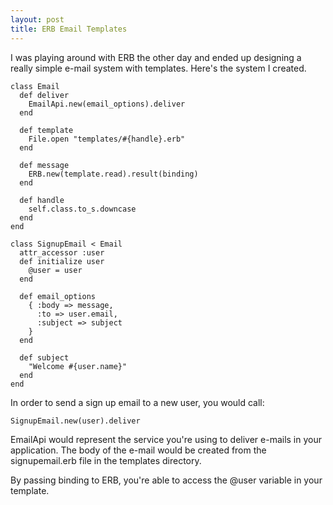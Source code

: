 ```yaml
---
layout: post
title: ERB Email Templates
---
```

I was playing around with ERB the other day and ended up designing a really
simple e-mail system with templates. Here's the system I created.

    class Email
      def deliver
        EmailApi.new(email_options).deliver
      end

      def template
        File.open "templates/#{handle}.erb"
      end

      def message
        ERB.new(template.read).result(binding)
      end

      def handle
        self.class.to_s.downcase
      end
    end

    class SignupEmail < Email
      attr_accessor :user
      def initialize user
        @user = user
      end

      def email_options
        { :body => message,
          :to => user.email,
          :subject => subject
        }
      end

      def subject
        "Welcome #{user.name}"
      end
    end

In order to send a sign up email to a new user, you would call:

    SignupEmail.new(user).deliver

EmailApi would represent the service you're using to deliver e-mails in your
application. The body of the e-mail would be created from the signupemail.erb
file in the templates directory.

By passing binding to ERB, you're able to access the @user variable in your
template.
